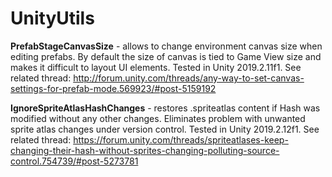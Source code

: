 # UnityUtils

<b>PrefabStageCanvasSize</b> - allows to change environment canvas size when editing prefabs. By default the size of canvas is tied to Game View size and makes it difficult to layout UI elements. Tested in Unity 2019.2.11f1. See related thread:
http://forum.unity.com/threads/any-way-to-set-canvas-settings-for-prefab-mode.569923/#post-5159192

<b>IgnoreSpriteAtlasHashChanges</b> - restores .spriteatlas content if Hash was modified without any other changes. Eliminates problem with unwanted sprite atlas changes under version control. Tested in Unity 2019.2.12f1. See related thread:
https://forum.unity.com/threads/spriteatlases-keep-changing-their-hash-without-sprites-changing-polluting-source-control.754739/#post-5273781
